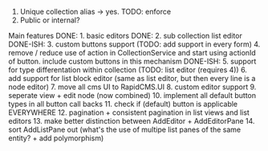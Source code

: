 1. Unique collection alias -> yes. TODO: enforce
2. Public or internal?



Main features
DONE: 1. basic editors
DONE: 2. sub collection list editor
DONE-ISH: 3. custom buttons support (TODO: add support in every form)
4. remove / reduce use of action in CollectionService and start using actionId of button. include custom buttons in this mechanism
DONE-ISH: 5. support for type differentation within collection (TODO: list editor (requires 4))
6. add support for list block editor (same as list editor, but then every line is a node editor)
7. move all cms UI to RapidCMS.UI
8. custom editor support
9. seperate view + edit node (now combined)
10. implement all default button types in all button call backs
11. check if (default) button is applicable EVERYWHERE
12. pagination + consistent pagination in list views and list editors
13. make better distinction between AddEditor + AddEditorPane
14. sort AddListPane out (what's the use of multipe list panes of the same entity? + add polymorphism)